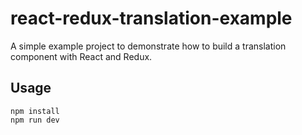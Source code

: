 # react-redux-translation-example

A simple example project to demonstrate how to build a translation component with React and Redux.

## Usage

```
npm install
npm run dev
```
